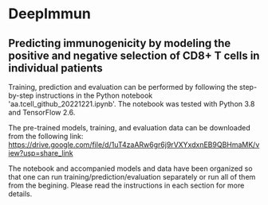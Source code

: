 # DeepImmun
## Predicting immunogenicity by modeling the positive and negative selection of CD8+ T cells in individual patients

Training, prediction and evaluation can be performed by following the step-by-step instructions in the Python notebook 'aa.tcell_github_20221221.ipynb'. The notebook was tested with Python 3.8 and TensorFlow 2.6.

The pre-trained models, training, and evaluation data can be downloaded from the following link:
https://drive.google.com/file/d/1uT4zaARw6gr6j9rVXYxdxnEB9QBHmaMK/view?usp=share_link

The notebook and accompanied models and data have been organized so that one can run training/prediction/evaluation separately or run all of them from the begining. Please read the instructions in each section for more details.
